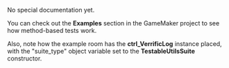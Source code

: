 No special documentation yet.

You can check out the **Examples** section in the GameMaker project to see how method-based tests work.

Also, note how the example room has the **ctrl_VerrificLog** instance placed, with the "suite_type" object variable set to the **TestableUtilsSuite** constructor.
